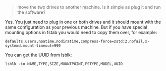 > move the two drives to another machine. Is it simple as plug it and run the software?

Yes. You just need to plug in one or both drives and it should mount with the same configuration as your previous machine. But if you have special mounting options in fstab you would need to copy them over, for example:

    defaults,users,noatime,nodiratime,compress-force=zstd:2,nofail,x-systemd.mount-timeout=999

You can get the UUID from lsblk:

    lsblk -io NAME,TYPE,SIZE,MOUNTPOINT,FSTYPE,MODEL,UUID
